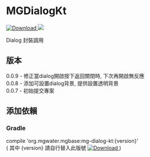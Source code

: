 # MGDialogKt
[ ![Download](https://api.bintray.com/packages/water/mgbase/mg-dialog-kt/images/download.svg) ](https://bintray.com/water/mgbase/mg-dialog-kt/_latestVersion) 
![](https://img.shields.io/badge/language-kotlin-orange.svg)  

Dialog 封裝調用  

## 版本  
0.0.9 - 修正當dialog開啟按下返回關閉時, 下次再開啟無反應  
0.0.8 - 添加可設置dialog背景, 提供設置透明背景  
0.0.7 - 初始提交專案  

## 添加依賴  

### Gradle  
compile 'org.mgwater.mgbase:mg-dialog-kt:{version}'  
( 其中 {version} 請自行替入此版號 [ ![Download](https://api.bintray.com/packages/water/mgbase/mg-dialog-kt/images/download.svg) ](https://bintray.com/water/mgbase/mg-dialog-kt/_latestVersion) )  
